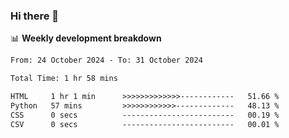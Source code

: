 ### Hi there 👋

<!--
**rajaahdjey/rajaahdjey** is a ✨ _special_ ✨ repository because its `README.md` (this file) appears on your GitHub profile.

Here are some ideas to get you started:

- 🔭 I’m currently working on ...
- 🌱 I’m currently learning ...
- 👯 I’m looking to collaborate on ...
- 🤔 I’m looking for help with ...
- 💬 Ask me about ...
- 📫 How to reach me: ...
- 😄 Pronouns: ...
- ⚡ Fun fact: ...
-->

📊 **Weekly development breakdown**
<!--START_SECTION:waka-->

```txt
From: 24 October 2024 - To: 31 October 2024

Total Time: 1 hr 58 mins

HTML     1 hr 1 min      >>>>>>>>>>>>>------------   51.66 %
Python   57 mins         >>>>>>>>>>>>-------------   48.13 %
CSS      0 secs          -------------------------   00.19 %
CSV      0 secs          -------------------------   00.01 %
```

<!--END_SECTION:waka-->
